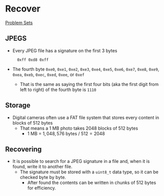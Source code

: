 # Recover
[Problem Sets](./CS50x_Problem-Sets.md)

## JPEGS
- Every JPEG file has a signature on the first 3 bytes

        0xff 0xd8 0xff
- The fourth byte `0xe0`, `0xe1`, `0xe2`, `0xe3`, `0xe4`, `0xe5`, `0xe6`, `0xe7`, `0xe8`, `0xe9`, `0xea`, `0xeb`, `0xec`, `0xed`, `0xee`, or `0xef`
    - That is the same as saying the first four bits (aka the first digit from left to right) of the fourth byte is `1110`

## Storage
- Digital cameras often use a FAT file system that stores every content in blocks of 512 bytes
    - That means a 1 MB photo takes 2048 blocks of 512 bytes
        - $1$ MB  = $1,048,576$ bytes $/$ $512 = 2048$

## Recovering
- It is possible to search for a JPEG signature in a file and, when it is found, write it to another file.  
    - The signature must be stored with a `uint8_t` data type, so it can be checked byte by byte.  
        - After found the contents can be written in chunks of 512 bytes for efficiency.  
